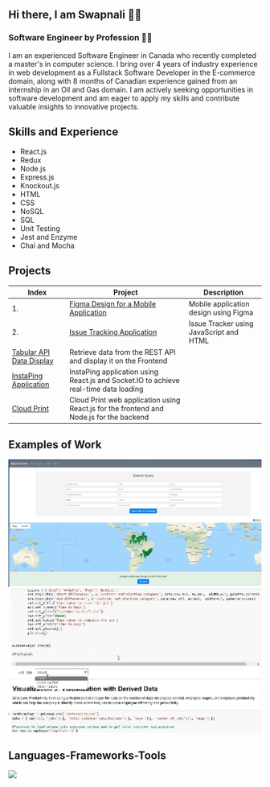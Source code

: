 <!--
<img align="right" src="https://visitor-badge.laobi.icu/badge?page_id=swapnalikadam.swapnalikadam" />
-->

## Hi there, I am Swapnali :raising_hand_woman:
### Software Engineer by Profession :woman_technologist:

I am an experienced Software Engineer in Canada who recently completed a master's in computer science. I bring over 4 years of industry experience in web development as a Fullstack Software Developer in the E-commerce domain, along with 8 months of Canadian experience gained from an internship in an Oil and Gas domain. I am actively seeking opportunities in software development and am eager to apply my skills and contribute valuable insights to innovative projects.

## Skills and Experience
* React.js
* Redux
* Node.js
* Express.js
* Knockout.js
* HTML
* CSS
* NoSQL
* SQL
* Unit Testing
* Jest and Enzyme
* Chai and Mocha


## Projects 
| Index | Project | Description |
| --- | --- | --- |
| 1.| [Figma Design for a Mobile Application](https://www.figma.com/proto/ROnpvOJlGzQbyjAFgNmuH1/Figma-Mobile-Design?type=design&node-id=1-2&t=Ldpwl7VF6hUdFG6Z-0&scaling=scale-down&page-id=0%3A1) |  Mobile application design using Figma |
| 2.| [Issue Tracking Application](https://github.com/swapnalikadam/Passion-Projects/tree/Issue-Tracking-Application) | Issue Tracker using JavaScript and HTML |
| [Tabular API Data Display](https://github.com/swapnalikadam/Passion-Projects/tree/Tabular-API-Data-Display)| Retrieve data from the REST API and display it on the Frontend |
| [InstaPing Application](https://github.com/swapnalikadam/Passion-Projects/tree/InstaPing-Application)| InstaPing application using React.js and Socket.IO to achieve real-time data loading |
| [Cloud Print](https://github.com/swapnalikadam/Academic-Projects/tree/CloudPrint-Project)| Cloud Print web application using React.js for the frontend and Node.js for the backend|

## Examples of Work 
<img src="https://github.com/swapnalikadam/swapnalikadam/blob/main/Natures%20Natures%20Palette%20Website%20gif.gif" width="600"/>
<img src="https://github.com/swapnalikadam/swapnalikadam/blob/main/Data%20Visualization%20gif.gif" width="600"/>

<h2 align="left">Languages-Frameworks-Tools</h2>
<div align="left">
    <img src="https://skillicons.dev/icons?i=react,redux,javascript,typescript,express,mongodb,bootstrap,mui,html,css,vscode,github,figma,git,nodejs,python,docker,materialui,postman,babel,visualstudio,mysql" />
</div>

<!--
## Social Platforms
[<img src='https://cdn.jsdelivr.net/npm/simple-icons@3.0.1/icons/github.svg' alt='github' height='40'>](https://github.com/swapnalikadam)  [<img src='https://cdn.jsdelivr.net/npm/simple-icons@3.0.1/icons/linkedin.svg' alt='linkedin' height='40'>](https://www.linkedin.com/in/swapnali-kadam-765698141//)  [<img src='https://cdn.jsdelivr.net/npm/simple-icons@3.0.1/icons/facebook.svg' alt='facebook' height='40'>](https://www.facebook.com/swapnali.kadam.908347/)  [<img src='https://cdn.jsdelivr.net/npm/simple-icons@3.0.1/icons/twitter.svg' alt='twitter' height='40'>](https://twitter.com/VijaySwapnali)  
-->

<!--
[![Anurag's GitHub stats](https://github-readme-stats.vercel.app/api?username=swapnalikadam)](https://github.com/anuraghazra/github-readme-stats)
-->

<!--
**swapnalikadam/swapnalikadam** is a ✨ _special_ ✨ repository because its `README.md` (this file) appears on your GitHub profile.

Here are some ideas to get you started:

- 🔭 I’m currently working on ...
- 🌱 I’m currently learning ...
- 👯 I’m looking to collaborate on ...
- 🤔 I’m looking for help with ...
- 💬 Ask me about ...
- 📫 How to reach me: ...
- 😄 Pronouns: ...
- ⚡ Fun fact: ...
-->

<!--
![Software Engineer](https://github.com/swapnalikadam/swapnalikadam/blob/main/swapnali-banner.png)
-->
